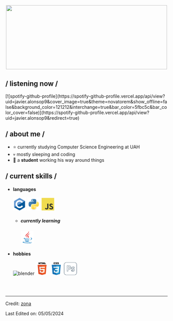 <p align = center ><img src="https://i.postimg.cc/Qxn2jcRM/Proyecto-nuevo.png" width="500" height="200"/> </p>

<div>

<h2> / listening now /</h2>
[![spotify-github-profile](https://spotify-github-profile.vercel.app/api/view?uid=javier.alonsop9&cover_image=true&theme=novatorem&show_offline=false&background_color=121212&interchange=true&bar_color=5fbc5c&bar_color_cover=false)](https://spotify-github-profile.vercel.app/api/view?uid=javier.alonsop9&redirect=true)

<h2> / about me /</h2>
  
- ⭐ currently studying Computer Science Engineering at UAH
- 💀 mostly sleeping and coding
- 👾 a **student** working his way around things
  
<h2> / current skills / </h2>
  
- <h4> languages </h4>
  <img src="https://raw.githubusercontent.com/devicons/devicon/master/icons/c/c-original.svg" alt="c" width="40" height="40"/>
  <img src="https://raw.githubusercontent.com/devicons/devicon/master/icons/python/python-original.svg" alt="python" width="40" height="40"/>
  <img src="https://raw.githubusercontent.com/devicons/devicon/master/icons/javascript/javascript-original.svg" alt="javascript" width="40" height="40"/>
  
  - <h5> currently learning </h5>
    <img src="https://raw.githubusercontent.com/devicons/devicon/master/icons/java/java-original.svg" alt="java" width="40" height="40"/>
  
- <h4> hobbies </h4>
  <img src="https://download.blender.org/branding/community/blender_community_badge_white.svg" alt="blender" width="40" height="40"/>
  <img src="https://raw.githubusercontent.com/devicons/devicon/master/icons/html5/html5-original-wordmark.svg" alt="html5" width="40" height="40"/>
  <img src="https://raw.githubusercontent.com/devicons/devicon/master/icons/css3/css3-original-wordmark.svg" alt="css3" width="40" height="40"/>
  <img src="https://raw.githubusercontent.com/devicons/devicon/master/icons/photoshop/photoshop-line.svg" alt="photoshop" width="40" height="40"/>
  
  </br></br>
  
<div align="right">

  </div>
  </div>

------
Credit: [zona](https://github.com/zona05)

Last Edited on: 05/05/2024
